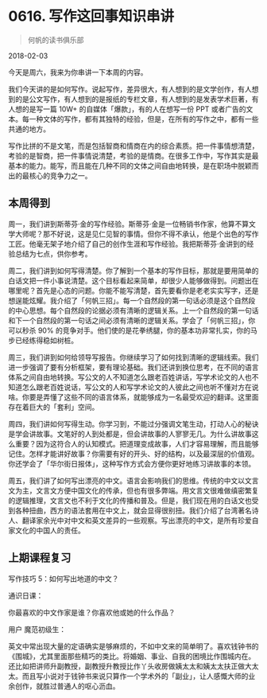 # 0616. 写作这回事知识串讲

> 何帆的读书俱乐部

2018-02-03

今天是周六，我来为你串讲一下本周的内容。

我们今天讲的是如何写作。说起写作，差异很大，有人想到的是文学创作，有人想到的是公文写作，有人想到的是报纸的专栏文章，有人想到的是发表学术巨著，有人想的是写一篇 10W+ 的自媒体「爆款」，有的人在想写一份 PPT 或者广告的文本。每一种文体的写作，都有其独特的经验，但是，在所有的写作之中，都有一些共通的地方。

写作比拼的不是文笔，而是包括智商和情商在内的综合素质。把一件事情想清楚，考验的是智商，把一件事情说清楚，考验的是情商。在很多工作中，写作其实是最基本的能力。能写，而且能在几种不同的文体之间自由地转换，是在职场中脱颖而出的最核心的竞争力之一。

## 本周得到

周一，我们讲到斯蒂芬·金的写作经验。斯蒂芬·金是一位畅销书作家，他算不算文学大师呢？那不好说，这是见仁见智的事情。但你不得不承认，他是个出色的写作工匠。他毫无架子地介绍了自己的创作生涯和写作经验。我把斯蒂芬·金讲到的经验总结为七点，供你参考。

周二，我们讲到如何写得清楚。你了解到一个基本的写作目标，那就是要用简单的白话文把一件小事说清楚。这个目标看起来简单，却很少人能够做得到。问题出在哪里呢？首先是心态的问题。你能不能写清楚，首先要看你是老老实实写字，还是想逞能炫耀。我介绍了「何帆三招」。每一个自然段的第一句话必须是这个自然段的中心思想。每个自然段的论据必须有清晰的逻辑关系。上一个自然段的第一句话和下一个自然段的第一句话之间必须有清晰的逻辑关系。学会了「何帆三招」，你可以秒杀 90% 的竞争对手。他们使的是花拳绣腿，你的基本功非常扎实，你的马步已经练得稳如树桩。

周三，我们讲到如何给领导写报告。你继续学习了如何找到清晰的逻辑线索。我们进一步强调了要有分析框架，要有理论基础。我们还讲到换位思考，在不同的语言体系之间自由地转换。写公文的人不知道怎么跟老百姓讲话，写学术论文的人也不知道怎么跟老百姓说话，写公文的人和写学术论文的人彼此之间也听不懂对方在说啥。你要是弄懂了这些不同的语言体系，就能够成为一名最受欢迎的翻译。这里面存在着巨大的「套利」空间。

周四，我们讲如何写得生动。你学习到，不能过分强调文笔生动，打动人心的秘诀是学会讲故事。文笔好的人到处都是，但会讲故事的人寥寥无几。为什么讲故事这么重要？因为这符合人的认知模式。把道理变成故事，人们才容易理解，而且能够记住。怎样才能讲好故事？你需要有好的开头、好的结构，以及最深层的价值观。你还学会了「华尔街日报体」，这种写作方式会方便你更好地练习讲故事的本领。

周五，我们讲了如何写出漂亮的中文。语言会影响我们的思维。传统的中文以文言文为主，文言文方便中国文化的传承，但也有很多弊端。用文言文很难做缜密繁复的逻辑推理，文言文也不利于文化的传播和普及。但是，我们现在用的白话文也受到各种扭曲，西方的语法套用在中文上，就会显得很别扭。我们介绍了台湾著名诗人、翻译家余光中对中文和英文差异的一些观察。写出漂亮的中文，是所有珍爱自家文化的中国人的责任。

## 上期课程复习

写作技巧 5：如何写出地道的中文？

通识日课：

你最喜欢的中文作家是谁？你喜欢他或她的什么作品？

用户 魔范初级生：

英文中常出现大量的定语确实是够麻烦的，不如中文来的简单明了。喜欢钱钟书的《围城》，尤其里面那些精巧的类比。将婚姻、事业、自我的困境比作围城内在。还比如把讲师升副教授，副教授升教授比作丫头收房做姨太太和姨太太扶正做大太太。而且写小说对于钱钟书来说只算作一个学术外的「副业」，让人感慨大师的业余创作，就胜过普通人的呕心沥血。

